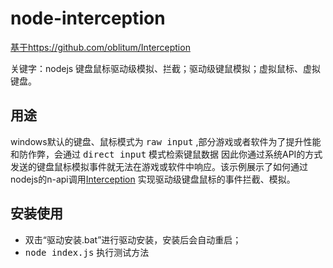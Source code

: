 node-interception
============

[基于https://github.com/oblitum/Interception][latest-release]

关键字：nodejs 键盘鼠标驱动级模拟、拦截；驱动级键鼠模拟；虚拟鼠标、虚拟键盘。

用途
--------

windows默认的键盘、鼠标模式为 <kbd>raw input</kbd> ,部分游戏或者软件为了提升性能和防作弊，会通过 <kbd>direct input</kbd> 模式检索键鼠数据
因此你通过系统API的方式发送的键盘鼠标模拟事件就无法在游戏或软件中响应。该示例展示了如何通过nodejs的n-api调用[Interception][latest-release]
实现驱动级键盘鼠标的事件拦截、模拟。

安装使用
--------

- 双击“驱动安装.bat”进行驱动安装，安装后会自动重启；
- <kbd>node index.js</kbd> 执行测试方法

[latest-release]: https://github.com/oblitum/interception/releases/latest